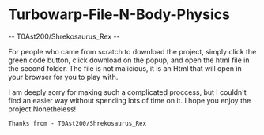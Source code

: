 # Turbowarp-File-N-Body-Physics
-- T0Ast200/Shrekosaurus_Rex --

For people who came from scratch to download the project, simply click the green code button, click download on the popup, and open the html file in the second folder. The file is not malicious, it is an Html that will open in your browser for you to play with.

I am deeply sorry for making such a complicated proccess, but I couldn't find an easier way without spending lots of time on it. I hope you enjoy the project Nonetheless!

    Thanks from - T0Ast200/Shrekosaurus_Rex
